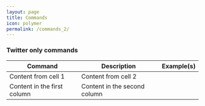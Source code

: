 ```yaml
---
layout: page
title: Commands
icon: polymer
permalink: /commands_2/
---
```


### Twitter only commands

Command | Description | Example(s)
------------ | ------------- | -------------
Content from cell 1 | Content from cell 2
Content in the first column | Content in the second column
